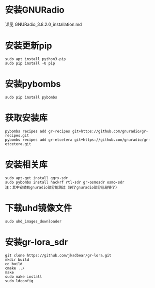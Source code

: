 # 安装GNURadio 
详见 GNURadio_3.8.2.0_installation.md

# 安装更新pip
```
sudo apt install python3-pip
sudo pip install -U pip
```

# 安装pybombs
```
sudo pip install pybombs
```

# 获取安装库
```
pybombs recipes add gr-recipes git+https://github.com/gnuradio/gr-recipes.git
pybombs recipes add gr-etcetera git+https://github.com/gnuradio/gr-etcetera.git
```

# 安装相关库
```
sudo apt-get install gqrx-sdr
sudo pybombs install hackrf rtl-sdr gr-osmosdr osmo-sdr
注：其中安装到gnuradio部分能跳过（到了gnuradio部分已经够了）
```

# 下载uhd镜像文件
```
sudo uhd_images_downloader
```

# 安装gr-lora_sdr
```
git clone https://github.com/jkadbear/gr-lora.git
mkdir build
cd build
cmake ../
make
sudo make install
sudo ldconfig
```